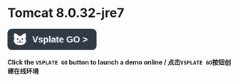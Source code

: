 # Tomcat 8.0.32-jre7

<a href="https://www.vsplate.com/?docker-compose=https://github.com/vsplate/dcenvs/tomcat/8.0.32-jre7"><img alt="VSPLATE GO" src="https://raw.githubusercontent.com/vsplate/images/master/vsgo_btn.png" width="200px"></a>

**Click the `VSPLATE GO` button to launch a demo online / 点击`VSPLATE GO`按钮创建在线环境**